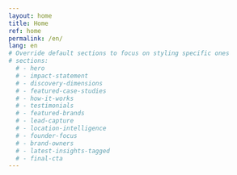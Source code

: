 ```yaml
---
layout: home
title: Home
ref: home
permalink: /en/
lang: en
# Override default sections to focus on styling specific ones
# sections:
  # - hero
  # - impact-statement
  # - discovery-dimensions
  # - featured-case-studies
  # - how-it-works
  # - testimonials
  # - featured-brands
  # - lead-capture
  # - location-intelligence
  # - founder-focus
  # - brand-owners
  # - latest-insights-tagged
  # - final-cta
---
```

<!-- Brandmine home page - sections limited for styling focus -->
